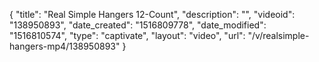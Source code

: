 {
    "title": "Real Simple Hangers 12-Count",
    "description": "",
    "videoid": "138950893",
    "date_created": "1516809778",
    "date_modified": "1516810574",
    "type": "captivate",
    "layout": "video",
    "url": "\/v\/realsimple-hangers-mp4\/138950893"
}